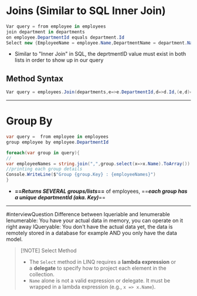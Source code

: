 # Joins (Similar to SQL Inner Join)
```c#
Var query = from employee in employees
join department in departments
on employee.DepartmentId equals department.Id
Select new {EmployeeName = employee.Name,DepartmentName = department.Name}
```
- Similar to "Inner Join" in SQL, the deprtmentID value must exist in both lists in order to show up in our query
## Method Syntax
```C#
Var query = employees.Join(departments,e=>e.DepartmentId,d=>d.Id,(e,d)=>new{EmployeeName=e.Name,DepartmentName = d.Name})
```
---
# Group     By
```C#
var query =  from employee in employees
group employee by employee.DepartmentId

foreach(var group in query){
//
var employeeNames = string.join(",",group.select(x=>x.Name).ToArray())
//printing each group details
Console.WriteLine($"Group {group.Key} : {employeeNames}")
}
```
- **==*Returns SEVERAL groups/lists*==** of employees, ==***each group has a unique departmentId (aka. Key)***==
---
#interviewQuestion 
Difference between Iqueriable and Ienumerable
Ienumerable:
You have your actual  data in memory, you can operate on it right away
IQueryable:
You don't have the actual data yet, the data is remotely stored in a database for example AND you only have the data model.



> [!NOTE] Select Method
>  - The `Select` method in LINQ requires a **lambda expression** or a **delegate** to specify how to project each element in the collection.
>  - `Name` alone is not a valid expression or delegate. It must be wrapped in a lambda expression (e.g., `x => x.Name`).
